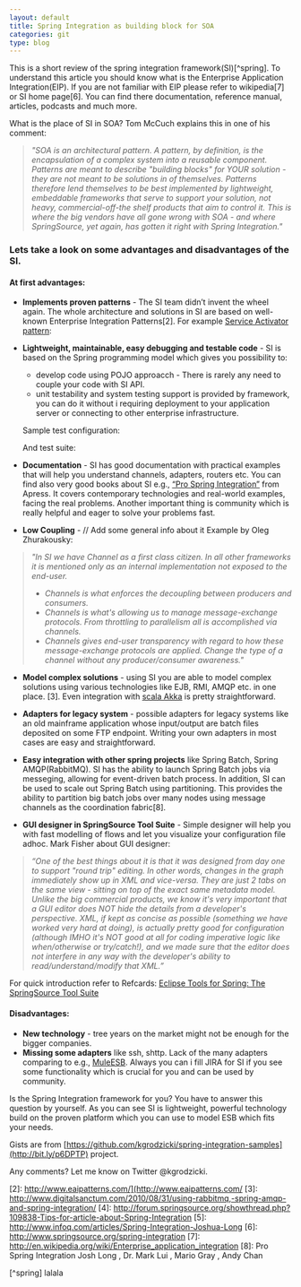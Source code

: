 ```yaml
---
layout: default
title: Spring Integration as building block for SOA
categories: git
type: blog
---
```


This is a short review of the spring integration framework(SI)[^spring]. 
To understand this article you should know what is the Enterprise Application Integration(EIP). 
If you are not familiar with EIP please refer to wikipedia[7] or SI home page[6]. 
You can find there documentation, reference manual, articles, podcasts and much more.

What is the place of SI in SOA? Tom McCuch explains this in one of his comment:
> _"SOA is an architectural pattern. A pattern, by definition, is the encapsulation_
> _of a complex system into a reusable component. Patterns are meant to describe_
> _"building blocks" for YOUR solution - they are not meant to be solutions in of_
> _themselves. Patterns therefore lend themselves to be best implemented by lightweight,_
> _embeddable frameworks that serve to support your solution, not heavy, commercial-off-the_
> _shelf products that aim to control it. This is where the big vendors have all gone wrong with_
> _SOA - and where SpringSource, yet again, has gotten it right with Spring Integration."_

### Lets take a look on some advantages and disadvantages of the SI.

#### At first advantages:

* __Implements proven patterns__ - The SI team didn’t invent the wheel again. The whole architecture 
and solutions in SI are based on well-known Enterprise Integration Patterns[2]. 
  For example [Service Activator pattern](http://bit.ly/riOKGt):
  <script src="https://gist.github.com/1139466.js?file=gistfile1.xml">
  </script>

* __Lightweight, maintainable, easy debugging and testable code__ - SI is based on the Spring programming model which gives you possibility to:

  * develop code using POJO approacch - There is rarely any need to couple your code with SI API.
  * unit testability and system testing support is provided by framework, you can do it without i
  requiring deployment to your application server or connecting to other enterprise infrastructure.

  Sample test configuration:
  <script src="https://gist.github.com/1139498.js?file=ServiceActivatorTest-context.xml">
  </script>

  And test suite:
  <script src="https://gist.github.com/1139498.js?file=ServiceActivatorTest.scala">
  </script>

* __Documentation__ - SI has good documentation with practical examples that will help 
you understand channels, adapters, routers etc. You can find also very good books 
about SI e.g., [“Pro Spring Integration”](http://bit.ly/pu2ul4) from Apress. It covers contemporary technologies 
and real-world examples, facing the real problems. Another important thing is community 
which is really helpful and eager to solve your problems fast.

* __Low Coupling__ - 
// Add some general info about it
Example by Oleg Zhurakousky: 
> _"In SI we have Channel as a first class citizen. In all other frameworks it is mentioned only as an internal implementation not exposed to the end-user._
>  * _Channels is what enforces the decoupling between producers and consumers._
>  * _Channels is what's allowing us to manage message-exchange protocols. From throttling to parallelism all is accomplished via channels._
>  * _Channels gives end-user transparency with regard to how these message-exchange protocols are applied. Change the type of a channel without any producer/consumer awareness."_

* __Model complex solutions__ - using SI you are able to model complex solutions using various technologies 
like EJB, RMI, AMQP etc. in one place. [3]. Even integration with [scala Akka](http://bit.ly/rtkXQ8) is pretty straightforward.

* __Adapters for legacy system__ - possible adapters for legacy systems like an old mainframe 
application whose input/output are batch files deposited on some FTP endpoint. Writing your own adapters in most cases are easy and straightforward.

* __Easy integration with other spring projects__  like Spring Batch, Spring AMQP(RabbitMQ). 
SI has the ability to launch Spring Batch jobs via messeging, 
allowing for event-driven batch process. In addition, SI can be used to scale 
out Spring Batch using partitioning. This provides the ability to partition big 
batch jobs over many nodes using message channels as the coordination fabric[8].

* __GUI designer in SpringSource Tool Suite__ - Simple designer will help you with fast modelling of flows and let you visualize your configuration file adhoc.
Mark Fisher about GUI designer:
> _“One of the best things about it is that it was designed from day one to support "round trip" editing._
> _In other words, changes in the graph immediately show up in XML and vice-versa. They are just 2 tabs_
> _on the same view - sitting on top of the exact same metadata model. Unlike the big commercial products,_
> _we know it's very important that a GUI editor does NOT hide the details from a developer's perspective._
> _XML, if kept as concise as possible (something we have worked very hard at doing), is actually pretty_
> _good for configuration (although IMHO it's NOT good at all for coding imperative logic like when/otherwise_
> _or try/catch!), and we made sure that the editor does not interfere in any way with the developer's ability to read/understand/modify that XML.”_

  For quick introduction refer to Refcards: [Eclipse Tools for Spring: The SpringSource Tool Suite](http://bit.ly/pbmlZr)

#### Disadvantages:
* __New technology__ - tree years on the market might not be enough for the bigger companies.
* __Missing some adapters__ like ssh, shttp. Lack of the many adapters comparing to e.g., [MuleESB](http://bit.ly/ohrEq4). Always you can i
fill JIRA for SI if you see some functionality which is crucial for you and can be used by community.

Is the Spring Integration framework for you?
You have to answer this question by yourself. As you can see SI is lightweight, 
powerful technology build on the proven platform which you can use to model ESB which fits your needs.

Gists are from [https://github.com/kgrodzicki/spring-integration-samples](http://bit.ly/p6DPTP) project.

Any comments? Let me know on Twitter @kgrodzicki.

[1]: http://en.wikipedia.org/wiki/Enterprise_application_integration
[2]: http://www.eaipatterns.com/](http://www.eaipatterns.com/
[3]: http://www.digitalsanctum.com/2010/08/31/using-rabbitmq,-spring-amqp-and-spring-integration/
[4]: http://forum.springsource.org/showthread.php?109838-Tips-for-article-about-Spring-Integration
[5]: http://www.infoq.com/articles/Spring-Integration-Joshua-Long
[6]: http://www.springsource.org/spring-integration
[7]: http://en.wikipedia.org/wiki/Enterprise_application_integration
[8]: Pro Spring Integration Josh Long , Dr. Mark Lui , Mario Gray , Andy Chan

[^spring] lalala
